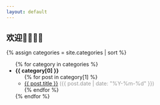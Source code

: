 ```yaml
---
layout: default
---
```


## 欢迎👏👏👏👏

{% assign categories = site.categories | sort %}
<ul>
  {% for category in categories %}
    <li>
      <b>{{ category[0] }}</b>
      <ul>
        {% for post in category[1] %}
          <li>
            <a href="{{ post.url }}">{{ post.title }}</a>
            <span style="color:#999;">({{ post.date | date: "%Y-%m-%d" }})</span>
          </li>
        {% endfor %}
      </ul>
    </li>
  {% endfor %}
</ul>
